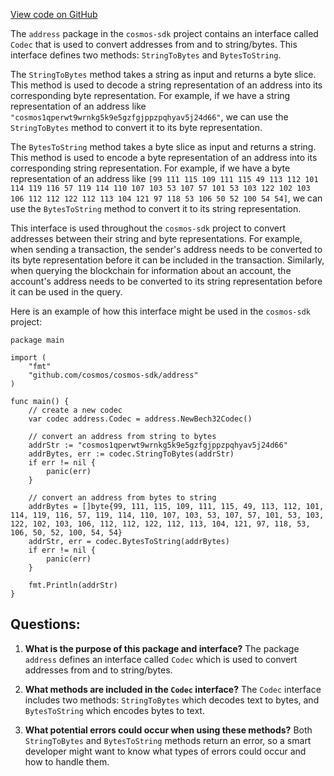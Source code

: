 [View code on GitHub](https://github.com/cosmos/cosmos-sdk.git/core/address/codec.go)

The `address` package in the `cosmos-sdk` project contains an interface called `Codec` that is used to convert addresses from and to string/bytes. This interface defines two methods: `StringToBytes` and `BytesToString`.

The `StringToBytes` method takes a string as input and returns a byte slice. This method is used to decode a string representation of an address into its corresponding byte representation. For example, if we have a string representation of an address like `"cosmos1qperwt9wrnkg5k9e5gzfgjppzpqhyav5j24d66"`, we can use the `StringToBytes` method to convert it to its byte representation.

The `BytesToString` method takes a byte slice as input and returns a string. This method is used to encode a byte representation of an address into its corresponding string representation. For example, if we have a byte representation of an address like `[99 111 115 109 111 115 49 113 112 101 114 119 116 57 119 114 110 107 103 53 107 57 101 53 103 122 102 103 106 112 112 122 112 113 104 121 97 118 53 106 50 52 100 54 54]`, we can use the `BytesToString` method to convert it to its string representation.

This interface is used throughout the `cosmos-sdk` project to convert addresses between their string and byte representations. For example, when sending a transaction, the sender's address needs to be converted to its byte representation before it can be included in the transaction. Similarly, when querying the blockchain for information about an account, the account's address needs to be converted to its string representation before it can be used in the query.

Here is an example of how this interface might be used in the `cosmos-sdk` project:

```
package main

import (
	"fmt"
	"github.com/cosmos/cosmos-sdk/address"
)

func main() {
	// create a new codec
	var codec address.Codec = address.NewBech32Codec()

	// convert an address from string to bytes
	addrStr := "cosmos1qperwt9wrnkg5k9e5gzfgjppzpqhyav5j24d66"
	addrBytes, err := codec.StringToBytes(addrStr)
	if err != nil {
		panic(err)
	}

	// convert an address from bytes to string
	addrBytes = []byte{99, 111, 115, 109, 111, 115, 49, 113, 112, 101, 114, 119, 116, 57, 119, 114, 110, 107, 103, 53, 107, 57, 101, 53, 103, 122, 102, 103, 106, 112, 112, 122, 112, 113, 104, 121, 97, 118, 53, 106, 50, 52, 100, 54, 54}
	addrStr, err = codec.BytesToString(addrBytes)
	if err != nil {
		panic(err)
	}

	fmt.Println(addrStr)
}
```
## Questions: 
 1. **What is the purpose of this package and interface?** 
The package `address` defines an interface called `Codec` which is used to convert addresses from and to string/bytes. 

2. **What methods are included in the `Codec` interface?** 
The `Codec` interface includes two methods: `StringToBytes` which decodes text to bytes, and `BytesToString` which encodes bytes to text.

3. **What potential errors could occur when using these methods?** 
Both `StringToBytes` and `BytesToString` methods return an error, so a smart developer might want to know what types of errors could occur and how to handle them.
